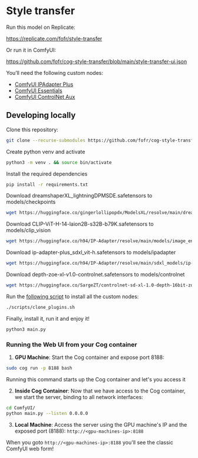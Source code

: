 # Style transfer

Run this model on Replicate:

https://replicate.com/fofr/style-transfer

Or run it in ComfyUI:

https://github.com/fofr/cog-style-transfer/blob/main/style-transfer-ui.json

You’ll need the following custom nodes:

- [ComfyUI IPAdapter Plus](https://github.com/cubiq/ComfyUI_IPAdapter_plus/tree/1ac1cae)
- [ComfyUI Essentials](https://github.com/cubiq/ComfyUI_essentials/tree/c9236fe)
- [ComfyUI ControlNet Aux](https://github.com/Fannovel16/comfyui_controlnet_aux/tree/6d6f63c)

## Developing locally

Clone this repository:

```sh
git clone --recurse-submodules https://github.com/fofr/cog-style-transfer.git && cd cog-style-transfer/ComfyUI
```

Create python venv and activate

```sh
python3 -m venv . && source bin/activate
```

Install the required dependencies

```sh
pip install -r requirements.txt
```

Download dreamshaperXL_lightningDPMSDE.safetensors to models/checkpoints

```sh
wget https://huggingface.co/gingerlollipopdx/ModelsXL/resolve/main/dreamshaperXL_lightningDPMSDE.safetensors?download=true -O models/checkpoints/dreamshaperXL_lightningDPMSDE.safetensors
```

Download CLIP-ViT-H-14-laion2B-s32B-b79K.safetensors to models/clip_vision

```sh
wget https://huggingface.co/h94/IP-Adapter/resolve/main/models/image_encoder/model.safetensors?download=true -O models/checkpoints/CLIP-ViT-H-14-laion2B-s32B-b79K.safetensors
```

Download ip-adapter-plus_sdxl_vit-h.safetensors to models/ipadapter

```sh
wget https://huggingface.co/h94/IP-Adapter/resolve/main/sdxl_models/ip-adapter-plus_sdxl_vit-h.safetensors?download=true -O models/ipadapter/ip-adapter-plus_sdxl_vit-h.safetensors
```

Download depth-zoe-xl-v1.0-controlnet.safetensors to models/controlnet

```sh
wget https://huggingface.co/SargeZT/controlnet-sd-xl-1.0-depth-16bit-zoe/resolve/main/depth-zoe-xl-v1.0-controlnet.safetensors?download=true -O models/controlnet/depth-zoe-xl-v1.0-controlnet.safetensors
```

Run the [following script](https://github.com/fofr/cog-style-transfer/blob/main/scripts/clone_plugins.sh) to install all the custom nodes:

```sh
./scripts/clone_plugins.sh
```

Finally, install it, run it and enjoy it!

```sh
python3 main.py
```

### Running the Web UI from your Cog container

1. **GPU Machine**: Start the Cog container and expose port 8188:
```sh
sudo cog run -p 8188 bash
```
Running this command starts up the Cog container and let's you access it

2. **Inside Cog Container**: Now that we have access to the Cog container, we start the server, binding to all network interfaces:
```sh
cd ComfyUI/
python main.py --listen 0.0.0.0
```

3. **Local Machine**: Access the server using the GPU machine's IP and the exposed port (8188):
`http://<gpu-machines-ip>:8188`

When you goto `http://<gpu-machines-ip>:8188` you'll see the classic ComfyUI web form!
